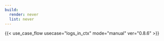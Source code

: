 ```yaml
---
build:
  render: never
  list: never
---
```


{{< use_case_flow usecase="logs_in_ctx" mode="manual" ver="0.8.6" >}}

